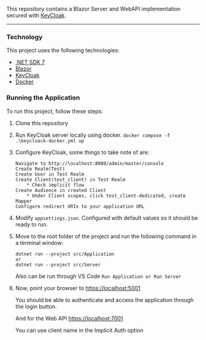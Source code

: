 This repository contains a Blazor Server and WebAPI implementation secured with [KeyCloak](https://www.keycloak.org/).

---
### Technology

This project uses the following technologies:

- [.NET SDK 7](https://dotnet.microsoft.com/download/dotnet-core/7.0)
- [Blazor](https://dotnet.microsoft.com/apps/aspnet/web-apps/blazor)
- [KeyCloak](https://www.keycloak.org/)
- [Docker](https://www.docker.com/)

### Running the Application

To run this project, follow these steps:

1. Clone this repository

2. Run KeyCloak server locally using docker. `docker compose -f .\keycloack-docker.yml up`

3. Configure KeyCloak, some things to take note of are:
    ```
    Navigate to http://localhost:8080/admin/master/console
    Create Realm(Test)
    Create User in Test Realm
    Create Client(test_client) in Test Realm
        * Check implicit flow
    Create Audience in created Client
        * Under Client scopes, click test_client-dedicated, create Mapper
    Configure redirect URIs to your application URL

   ```

4. Modify `appsettings.json`. Configured with default values so it should be ready to run.

6. Move to the root folder of the project and run the following command in a terminal window:

   ```shell
   dotnet run --project src/Application
   or
   dotnet run --project src/Server
   ```
   Also can be run through VS Code `Run Application or Run Server`

7. Now, point your browser to [https://localhost:5001](https://localhost:5001/)

   You should be able to authenticate and access the application through the login button.
   
   And for the Web API [https://localhost:7001](https://localhost:7001/)
   
   You can use client name in the Implicit Auth option

